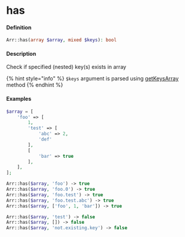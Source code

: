# has

#### Definition

```php
Arr::has(array $array, mixed $keys): bool
```

#### Description

Check if specified \(nested\) key\(s\) exists in array

{% hint style="info" %}
`$keys` argument is parsed using [getKeysArray ](getkeysarray.md)method
{% endhint %}

#### Examples

```php
$array = [
    'foo' => [
        1,
        'test' => [
            'abc' => 2,
            'def'
        ],
        [
            'bar' => true
        ],
    ],
];

Arr::has($array, 'foo') -> true
Arr::has($array, 'foo.0') -> true
Arr::has($array, 'foo.test') -> true
Arr::has($array, 'foo.test.abc') -> true
Arr::has($array, ['foo', 1, 'bar']) -> true

Arr::has($array, 'test') -> false
Arr::has($array, []) -> false
Arr::has($array, 'not.existing.key') -> false
```

